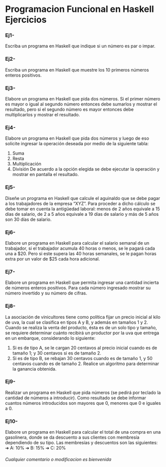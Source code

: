 # Programacion Funcional en Haskell Ejercicios

### Ej1- 
Escriba un programa en Haskell que indique si un número es par o impar.

### Ej2- 
Escriba un programa en Haskell que muestre los 10 primeros números enteros positivos.

### Ej3- 
Elabore un programa en Haskell que pida dos números. Si el primer número es mayor o
igual al segundo número entonces debe sumarlos y mostrar el resultado, pero si el segundo
número es mayor entonces debe multiplicarlos y mostrar el resultado.

### Ej4- 
Elabore un programa en Haskell que pida dos números y luego de eso solicite ingresar la
operación deseada por medio de la siguiente tabla:
1. Suma
2. Resta
3. Multiplicación
4. División
De acuerdo a la opción elegida se debe ejecutar la operación y mostrar en pantalla el
resultado.

### Ej5- 
Diseñe un programa en Haskell que calcule el aguinaldo que se debe pagar a los
trabajadores de la empresa “XYZ”. Para proceder a dicho cálculo se debe tomar en cuenta la
antigüedad laboral: menos de 2 años equivale a 15 días de salario, de 2 a 5 años equivale a 19
días de salario y más de 5 años son 30 días de salario.

### Ej6- 
Elabore un programa en Haskell para calcular el salario semanal de un trabajador, si el
trabajador acumula 40 horas o menos, se le pagará cada una a $20. Pero si este supera las
40 horas semanales, se le pagan horas extra por un valor de $25 cada hora adicional.

### Ej7-
Elabore un programa en Haskell que permita ingresar una cantidad incierta de números
enteros positivos. Para cada número ingresado mostrar su número invertido y su número de
cifras.

### Ej8-
La asociación de vinicultores tiene como política fijar un precio inicial al kilo de uva, la
cual se clasifica en tipos A y B, y además en tamaños 1 y 2. Cuando se realiza la venta del
producto, ésta es de un solo tipo y tamaño, se requiere determinar cuánto recibirá un
productor por la uva que entrega en un embarque, considerando lo siguiente:
1. Si es de tipo A, se le cargan 20 centavos al precio inicial cuando es de tamaño 1; y 30
centavos si es de tamaño 2.
2. Si es de tipo B, se rebajan 30 centavos cuando es de tamaño 1, y 50 centavos cuando
es de tamaño 2. Realice un algoritmo para determinar la ganancia obtenida.

### Ej9-
Realizar un programa en Haskell que pida números (se pedirá por teclado la cantidad de
números a introducir). Como resultado se debe informar cuantos números introducidos son
mayores que 0, menores que 0 e iguales a 0.

### Ej10-
Elabore un programa en Haskell para calcular el total de una compra en una gasolinera,
donde se da descuento a sus clientes con membresía dependiendo de su tipo. Las
membresías y descuentos son las siguientes:
➔ A: 10%
➔ B: 15%
➔ C: 20%


###### Cualquier comentario o modificacion es bienvenida 
